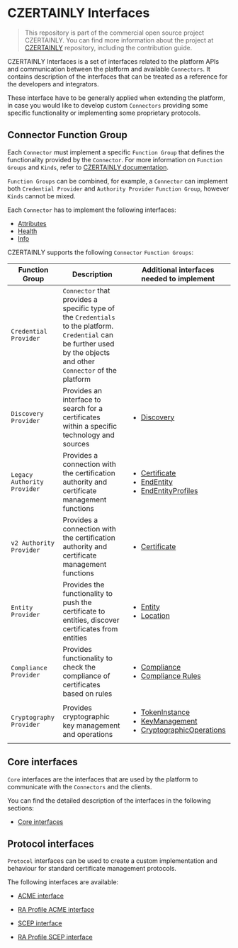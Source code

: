 # CZERTAINLY Interfaces

> This repository is part of the commercial open source project CZERTAINLY. You can find more information about the project at [CZERTAINLY](https://github.com/3KeyCompany/CZERTAINLY) repository, including the contribution guide.

CZERTAINLY Interfaces is a set of interfaces related to the platform APIs and communication between the platform and available `Connectors`. It contains description of the interfaces that can be treated as a reference for the developers and integrators.

These interface have to be generally applied when extending the platform, in case you would like to develop custom `Connectors` providing some specific functionality or implementing some proprietary protocols.

## Connector Function Group

Each `Connector` must implement a specific `Function Group` that defines the functionality provided by the `Connector`. For more information on `Function Groups` and `Kinds`, refer to [CZERTAINLY documentation](https://docs.czertainly.com).

`Function Groups` can be combined, for example, a `Connector` can implement both `Credential Provider` and `Authority Provider` `Function Group`, however `Kinds` cannot be mixed.

Each `Connector` has to implement the following interfaces:
- [Attributes](src/main/java/com/czertainly/api/interfaces/connector/AttributesController.java)
- [Health](src/main/java/com/czertainly/api/interfaces/connector/HealthController.java)
- [Info](src/main/java/com/czertainly/api/interfaces/connector/InfoController.java)

CZERTAINLY supports the following `Connector` `Function Groups`:

| Function Group              | Description                                                                                                                                                           | Additional interfaces needed to implement                                                                                                                                                                                                                                                                                                                                                                |
|-----------------------------|-----------------------------------------------------------------------------------------------------------------------------------------------------------------------|----------------------------------------------------------------------------------------------------------------------------------------------------------------------------------------------------------------------------------------------------------------------------------------------------------------------------------------------------------------------------------------------------------|
| `Credential Provider`       | `Connector` that provides a specific type of the `Credentials` to the platform. `Credential` can be further used by the objects and other `Connector` of the platform |                                                                                                                                                                                                                                                                                                                                                                                                          |
| `Discovery Provider`        | Provides an interface to search for a certificates within a specific technology and sources                                                                           | <ul><li>[Discovery](src/main/java/com/czertainly/api/interfaces/connector/DiscoveryController.java)</li></ul>                                                                                                                                                                                                                                                                                            |
| `Legacy Authority Provider` | Provides a connection with the certification authority and certificate management functions                                                                           | <ul><li>[Certificate](src/main/java/com/czertainly/api/interfaces/connector/CertificateController.java)</li><li>[EndEntity](src/main/java/com/czertainly/api/interfaces/connector/EndEntityController.java)</li><li>[EndEntityProfiles](src/main/java/com/czertainly/api/interfaces/connector/EndEntityProfilesController.java)</li></ul>                                                                |
| `v2 Authority Provider`     | Provides a connection with the certification authority and certificate management functions                                                                           | <ul><li>[Certificate](src/main/java/com/czertainly/api/interfaces/connector/v2/CertificateController.java)</li></ul>                                                                                                                                                                                                                                                                                     |
| `Entity Provider`           | Provides the functionality to push the certificate to entities, discover certificates from entities                                                                   | <ul><li>[Entity](src/main/java/com/czertainly/api/interfaces/connector/entity/EntityController.java)</li><li>[Location](src/main/java/com/czertainly/api/interfaces/connector/entity/LocationController.java)</li></ul>                                                                                                                                                                                  |
| `Compliance Provider`       | Provides functionality to check the compliance of certificates based on rules                                                                                         | <ul><li>[Compliance](src/main/java/com/czertainly/api/interfaces/connector/ComplianceController.java)</li><li>[Compliance Rules](src/main/java/com/czertainly/api/interfaces/connector/ComplianceRulesController.java)</li></ul>                                                                                                                                                                         |
| `Cryptography Provider`     | Provides cryptographic key management and operations                                                                                                                  | <ul><li>[TokenInstance](src/main/java/com/czertainly/api/interfaces/connector/cryptography/TokenInstanceController.java)</li><li>[KeyManagement](src/main/java/com/czertainly/api/interfaces/connector/cryptography/KeyManagementController.java)</li><li>[CryptographicOperations](src/main/java/com/czertainly/api/interfaces/connector/cryptography/CryptographicOperationsController.java)</li></ul> |

## Core interfaces

`Core` interfaces are the interfaces that are used by the platform to communicate with the `Connectors` and the clients.

You can find the detailed description of the interfaces in the following sections:
- [Core interfaces](src/main/java/com/czertainly/api/interfaces/core)

## Protocol interfaces

`Protocol` interfaces can be used to create a custom implementation and behaviour for standard certificate management protocols.

The following interfaces are available:

- [ACME interface](src/main/java/com/czertainly/api/interfaces/core/acme/AcmeController.java)
- [RA Profile ACME interface](src/main/java/com/czertainly/api/interfaces/core/acme/AcmeRaProfileController.java)

- [SCEP interface](src/main/java/com/czertainly/api/interfaces/core/scep/ScepController.java)
- [RA Profile SCEP interface](src/main/java/com/czertainly/api/interfaces/core/scep/ScepRaProfileController.java)
